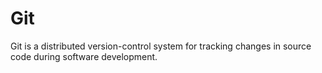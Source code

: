 # Git

Git is a distributed version-control system for tracking changes in source code during software development.
